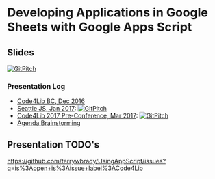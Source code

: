 # Developing Applications in Google Sheets with Google Apps Script 

## Slides
[![GitPitch](https://gitpitch.com/assets/badge.svg)](https://gitpitch.com/terrywbrady/UsingAppScript?grs=github&t=white)

### Presentation Log
- [Code4Lib BC, Dec 2016](https://wiki.code4lib.org/BC)
- [Seattle JS, Jan 2017](https://www.meetup.com/seattlejs/events/231089467/): [![GitPitch](https://gitpitch.com/assets/badge.svg)](https://gitpitch.com/terrywbrady/UsingAppScript/SeattleJs?grs=github&t=white)
- [Code4Lib 2017 Pre-Conference, Mar 2017](http://2017.code4lib.org/workshops/Developing-Library-Applications-in-Google-Sheets-with-Google-Apps-Script): [![GitPitch](https://gitpitch.com/assets/badge.svg)](https://gitpitch.com/terrywbrady/UsingAppScript/Code4Lib?grs=github&t=white)
 - [Agenda Brainstorming](Code4LibAgenda.md)

## Presentation TODO's
https://github.com/terrywbrady/UsingAppScript/issues?q=is%3Aopen+is%3Aissue+label%3ACode4Lib
